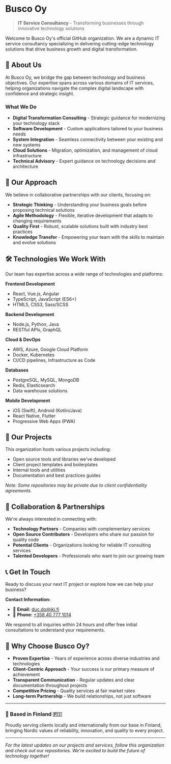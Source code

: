 # Busco Oy

> **IT Service Consultancy** - Transforming businesses through innovative technology solutions

Welcome to Busco Oy's official GitHub organization. We are a dynamic IT service consultancy specializing in delivering cutting-edge technology solutions that drive business growth and digital transformation.

## 🚀 About Us

At Busco Oy, we bridge the gap between technology and business objectives. Our expertise spans across various domains of IT services, helping organizations navigate the complex digital landscape with confidence and strategic insight.

### What We Do
- **Digital Transformation Consulting** - Strategic guidance for modernizing your technology stack
- **Software Development** - Custom applications tailored to your business needs
- **System Integration** - Seamless connectivity between your existing and new systems
- **Cloud Solutions** - Migration, optimization, and management of cloud infrastructure
- **Technical Advisory** - Expert guidance on technology decisions and architecture

## 💼 Our Approach

We believe in collaborative partnerships with our clients, focusing on:

- **Strategic Thinking** - Understanding your business goals before proposing technical solutions
- **Agile Methodology** - Flexible, iterative development that adapts to changing requirements
- **Quality First** - Robust, scalable solutions built with industry best practices
- **Knowledge Transfer** - Empowering your team with the skills to maintain and evolve solutions

## 🛠️ Technologies We Work With

Our team has expertise across a wide range of technologies and platforms:



**Frontend Development**
- React, Vue.js, Angular
- TypeScript, JavaScript (ES6+)
- HTML5, CSS3, Sass/SCSS

**Backend Development**
- Node.js, Python, Java
- RESTful APIs, GraphQL

**Cloud & DevOps**
- AWS, Azure, Google Cloud Platform
- Docker, Kubernetes
- CI/CD pipelines, Infrastructure as Code

**Databases**
- PostgreSQL, MySQL, MongoDB
- Redis, Elasticsearch
- Data warehouse solutions

**Mobile Development**
- iOS (Swift), Android (Kotlin/Java)
- React Native, Flutter
- Progressive Web Apps (PWA)

## 📂 Our Projects

This organization hosts various projects including:

- Open source tools and libraries we've developed
- Client project templates and boilerplates
- Internal tools and utilities
- Documentation and best practices guides

*Note: Some repositories may be private due to client confidentiality agreements.*

## 🤝 Collaboration & Partnerships

We're always interested in connecting with:

- **Technology Partners** - Companies with complementary services
- **Open Source Contributors** - Developers who share our passion for quality code
- **Potential Clients** - Organizations looking for reliable IT consulting services
- **Talented Developers** - Professionals who want to join our growing team

## 📞 Get In Touch

Ready to discuss your next IT project or explore how we can help your business?

**Contact Information:**
- 📧 **Email:** [duc.do@iki.fi](mailto:duc.do@iki.fi)
- 📱 **Phone:** [+358 40 777 1014](tel:+358407771014)

We respond to all inquiries within 24 hours and offer free initial consultations to understand your requirements.

## 🌟 Why Choose Busco Oy?

- **Proven Expertise** - Years of experience across diverse industries and technologies
- **Client-Centric Approach** - Your success is our primary measure of achievement
- **Transparent Communication** - Regular updates and clear documentation throughout projects
- **Competitive Pricing** - Quality services at fair market rates
- **Long-term Partnership** - We build relationships, not just software

---

### 📍 Based in Finland 🇫🇮

Proudly serving clients locally and internationally from our base in Finland, bringing Nordic values of reliability, innovation, and quality to every project.

---

*For the latest updates on our projects and services, follow this organization and check out our repositories. We're excited to build the future of technology together!*